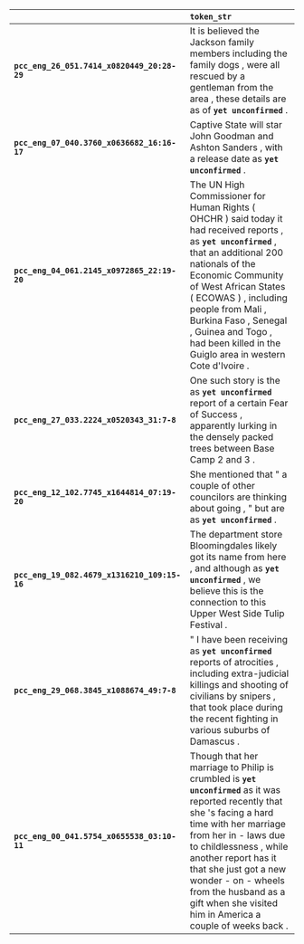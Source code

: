 |                                              | `token_str`                                                                                                                                                                                                                                                                                                                                                   |
|:---------------------------------------------|:--------------------------------------------------------------------------------------------------------------------------------------------------------------------------------------------------------------------------------------------------------------------------------------------------------------------------------------------------------------|
| **`pcc_eng_26_051.7414_x0820449_20:28-29`**  | It is believed the Jackson family members including the family dogs , were all rescued by a gentleman from the area , these details are as of __``yet unconfirmed``__ .                                                                                                                                                                                       |
| **`pcc_eng_07_040.3760_x0636682_16:16-17`**  | Captive State will star John Goodman and Ashton Sanders , with a release date as __``yet unconfirmed``__ .                                                                                                                                                                                                                                                    |
| **`pcc_eng_04_061.2145_x0972865_22:19-20`**  | The UN High Commissioner for Human Rights ( OHCHR ) said today it had received reports , as __``yet unconfirmed``__ , that an additional 200 nationals of the Economic Community of West African States ( ECOWAS ) , including people from Mali , Burkina Faso , Senegal , Guinea and Togo , had been killed in the Guiglo area in western Cote d'Ivoire .    |
| **`pcc_eng_27_033.2224_x0520343_31:7-8`**    | One such story is the as __``yet unconfirmed``__ report of a certain Fear of Success , apparently lurking in the densely packed trees between Base Camp 2 and 3 .                                                                                                                                                                                             |
| **`pcc_eng_12_102.7745_x1644814_07:19-20`**  | She mentioned that " a couple of other councilors are thinking about going , " but are as __``yet unconfirmed``__ .                                                                                                                                                                                                                                           |
| **`pcc_eng_19_082.4679_x1316210_109:15-16`** | The department store Bloomingdales likely got its name from here , and although as __``yet unconfirmed``__ , we believe this is the connection to this Upper West Side Tulip Festival .                                                                                                                                                                       |
| **`pcc_eng_29_068.3845_x1088674_49:7-8`**    | " I have been receiving as __``yet unconfirmed``__ reports of atrocities , including extra-judicial killings and shooting of civilians by snipers , that took place during the recent fighting in various suburbs of Damascus .                                                                                                                               |
| **`pcc_eng_00_041.5754_x0655538_03:10-11`**  | Though that her marriage to Philip is crumbled is __``yet unconfirmed``__ as it was reported recently that she 's facing a hard time with her marriage from her in - laws due to childlessness , while another report has it that she just got a new wonder - on - wheels from the husband as a gift when she visited him in America a couple of weeks back . |